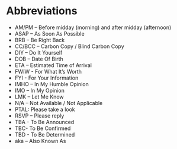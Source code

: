 # Abbreviations

* AM/PM – Before midday (morning) and after midday (afternoon)
* ASAP – As Soon As Possible
* BRB – Be Right Back
* CC/BCC – Carbon Copy / Blind Carbon Copy
* DIY – Do It Yourself
* DOB – Date Of Birth
* ETA – Estimated Time of Arrival
* FWIW - For What It’s Worth
* FYI - For Your Information
* IMHO – In My Humble Opinion
* IMO – In My Opinion
* LMK – Let Me Know
* N/A – Not Available / Not Applicable
* PTAL: Please take a look
* RSVP – Please reply
* TBA - To Be Announced
* TBC- To Be Confirmed
* TBD - To Be Determined
* aka – Also Known As